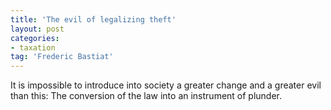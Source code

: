 ```yaml
---
title: 'The evil of legalizing theft'
layout: post
categories:
- taxation
tag: 'Frederic Bastiat'
---
```


It is impossible to introduce into society a greater change and a greater evil than this: The conversion of the law into an instrument of plunder.